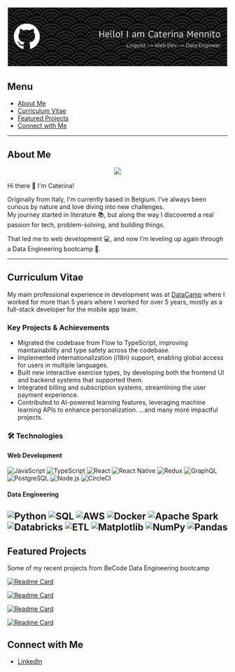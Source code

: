 ![Header](./github-header-banner.png)

##  Menu
- [About Me](#about-me)
- [Curriculum Vitae](#curriculum-vitae)
- [Featured Projects](#featured-projects)
- [Connect with Me](#connect-with-me)

---

## About Me
<p align="center">
 <img src="https://readme-typing-svg.demolab.com?font=Fira+Code&duration=1500&pause=500&color=19F713&background=000000F3&center=true&vCenter=true&multiline=true&width=842&height=70&lines=Hi%2C+I'm+Caterina+%F0%9F%91%8B+Welcome!+;This+repo+is+my+personal+portfolio++and+CV."/>
</p>

Hi there 👋 I'm Caterina!  

Originally from Italy, I'm currently based in Belgium.
I’ve always been curious by nature and love diving into new challenges.  
My journey started in literature 📚, but along the way I discovered a real passion for tech, problem-solving, and building things.  

That led me to web development 💻, and now I’m leveling up again through a Data Engineering bootcamp 🚀.  

---

## Curriculum Vitae

My main professional experience in development was at [DataCamp](www.datacamp.com) where I worked for more than 5 years where I worked for over 5 years, mostly as a full-stack developer for the mobile app team.
### Key Projects & Achievements
- Migrated the codebase from Flow to TypeScript, improving maintainability and type safety across the codebase.
- Implemented internationalization (i18n) support, enabling global access for users in multiple languages.
- Built new interactive exercise types, by developing both the frontend UI and backend systems that supported them.
- Integrated billing and subscription systems, streamlining the user payment experience.
- Contributed to AI-powered learning features, leveraging machine learning APIs to enhance personalization.
  …and many more impactful projects.

### 🛠️ Technologies
#### Web Development
![JavaScript](https://img.shields.io/badge/JavaScript-F7DF1E?logo=javascript&logoColor=black)
![TypeScript](https://img.shields.io/badge/TypeScript-3178C6?logo=typescript&logoColor=white)
![React](https://img.shields.io/badge/React-20232A?logo=react&logoColor=61DAFB)
![React Native](https://img.shields.io/badge/React_Native-20232A?logo=react&logoColor=61DAFB)
![Redux](https://img.shields.io/badge/Redux-764ABC?logo=redux&logoColor=white)
![GraphQL](https://img.shields.io/badge/GraphQL-E10098?logo=graphql&logoColor=white)
![PostgreSQL](https://img.shields.io/badge/PostgreSQL-316192?logo=postgresql&logoColor=white)
![Node.js](https://img.shields.io/badge/Node.js-339933?logo=node.js&logoColor=white)
![CircleCI](https://img.shields.io/badge/CircleCI-343434?logo=circleci&logoColor=fff)

#### Data Engineering
![Python](https://img.shields.io/badge/Python-3776AB?logo=python&logoColor=white)
![SQL](https://img.shields.io/badge/SQL-4479A1?logo=postgresql&logoColor=white)
![AWS](https://img.shields.io/badge/AWS-232F3E?logo=amazon-aws&logoColor=white)
![Docker](https://img.shields.io/badge/Docker-2496ED?logo=docker&logoColor=white)
![Apache Spark](https://img.shields.io/badge/Apache%20Spark-E25A1C?logo=apachespark&logoColor=fff)
![Databricks](https://img.shields.io/badge/Databricks-FF3621?logo=databricks&logoColor=fff)
![ETL](https://custom-icon-badges.demolab.com/badge/ETL-9370DB?logo=etl-logo&logoColor=fff)
![Matplotlib](https://custom-icon-badges.demolab.com/badge/Matplotlib-71D291?logo=matplotlib&logoColor=fff)
![NumPy](https://img.shields.io/badge/NumPy-4DABCF?logo=numpy&logoColor=fff)
![Pandas](https://img.shields.io/badge/Pandas-150458?logo=pandas&logoColor=fff)
---

## Featured Projects

Some of my recent projects from BeCode Data Engineering bootcamp

[![Readme Card](https://github-readme-stats.vercel.app/api/pin/?username=caterinamennito&repo=challenge-caching-csv-redis)](https://github.com/caterinamennito/challenge-caching-csv-redis)

[![Readme Card](https://github-readme-stats.vercel.app/api/pin/?username=caterinamennito&repo=immoeliza-airflow)](https://github.com/caterinamennito/immoeliza-airflow)

[![Readme Card](https://github-readme-stats.vercel.app/api/pin/?username=caterinamennito&repo=challenge-caching-csv-redis)](https://github.com/caterinamennito/challenge-caching-csv-redis)

[![Readme Card](https://github-readme-stats.vercel.app/api/pin/?username=caterinamennito&repo=wikipedia-scraper)](https://github.com/caterinamennito/wikipedia-scraper)



## Connect with Me
- [LinkedIn](https://www.linkedin.com/in/caterina-mennito)
